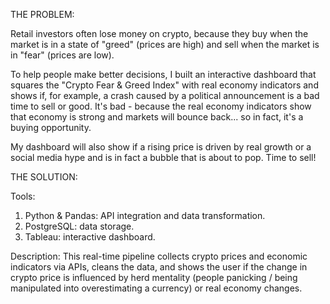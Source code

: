 THE PROBLEM:

Retail investors often lose money on crypto, because they buy when the market is in a state of "greed" (prices are high) and sell when the market is in "fear" (prices are low).

To help people make better decisions, I built an interactive dashboard that squares the "Crypto Fear & Greed Index" with real economy indicators and shows if, for example, a crash caused by a political announcement is a bad time to sell or good. It's bad - because the real economy indicators show that economy is strong and markets will bounce back... so in fact, it's a buying opportunity.

My dashboard will also show if a rising price is driven by real growth or a social media hype and is in fact a bubble that is about to pop. Time to sell!


THE SOLUTION:

Tools:
1) Python & Pandas: API integration and data transformation.
2) PostgreSQL: data storage.
3) Tableau: interactive dashboard.

Description:
This real-time pipeline collects crypto prices and economic indicators via APIs, cleans the data, and shows the user if the change in crypto price is influenced by herd mentality (people panicking / being manipulated into overestimating a currency) or real economy changes.
